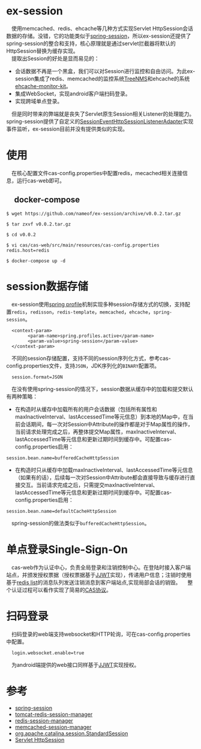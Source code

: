 # ex-session
&emsp;使用memcached、redis、ehcache等几种方式实现Servlet HttpSession会话数据的存储。没错，它的功能类似于[spring-session](https://projects.spring.io/spring-session)，所以ex-session还提供了spring-session的整合和支持，核心原理就是通过servlet拦截器将默认的HttpSession替换为缓存实现。  
&emsp;提取出Session的好处是显而易见的：
* 会话数据不再是一个黑盒，我们可以对Session进行监控和自由访问。为此ex-session集成了redis、memcached的监控系统[TreeNMS](http://www.treesoft.cn/dms.html)和ehcache的系统[ehcache-monitor-kit](http://terracotta.org/downloads/open-source/)。
* 集成WebSocket，实现android客户端扫码登录。
* 实现跨域单点登录。

&emsp;但是同时带来的弊端就是丧失了Servlet原生Session相关Listener的处理能力。spring-session提供了自定义的[SessionEventHttpSessionListenerAdapter](https://docs.spring.io/spring-session/docs/current/reference/html5/#httpsession-httpsessionlistener)实现事件监听，ex-session目前并没有提供类似的实现。

# 使用
&emsp;在核心配置文件cas-config.properties中配置redis，mecached相关连接信息，运行cas-web即可。
## &emsp;docker-compose
```
$ wget https://github.com/nameof/ex-session/archive/v0.0.2.tar.gz

$ tar zxvf v0.0.2.tar.gz

$ cd v0.0.2

$ vi cas/cas-web/src/main/resources/cas-config.properties
redis.host=redis

$ docker-compose up -d
```

# session数据存储
&emsp;ex-session使用[spring profile](https://docs.spring.io/spring/docs/current/spring-framework-reference/core.html#beans-definition-profiles)机制实现多种session存储方式的切换，支持配置`redis`，`redisson`，`redis-template`，`memcached`，`ehcache`，`spring-session`。
``` 
  <context-param>
		<param-name>spring.profiles.active</param-name>
		<param-value>spring-session</param-value>
  </context-param>
```
&emsp;不同的session存储配置，支持不同的session序列化方式，参考cas-config.properties文件，支持`JSON`，JDK序列化的`BINARY`配置项。
```
  session.format=JSON
```
&emsp;在没有使用spring-session的情况下，session数据从缓存中的加载和提交默认有两种策略：
* 在构造时从缓存中加载所有的用户会话数据（包括所有属性和maxInactiveInterval、lastAccessedTime等元信息）到本地的Map中，在当前会话期间，每一次对Session中Attribute的操作都是对于Map属性的操作，当前请求处理完成之后，再整体提交Map属性，maxInactiveInterval、lastAccessedTime等元信息和更新过期时间到缓存中。可配置cas-config.properties启用：
```
session.bean.name=bufferedCacheHttpSession
```
* 在构造时只从缓存中加载maxInactiveInterval、lastAccessedTime等元信息（如果有的话），后续每一次对Session中Attribute都会直接导致与缓存进行直接交互。当前请求完成之后，只需提交maxInactiveInterval、lastAccessedTime等元信息和更新过期时间到缓存中。可配置cas-config.properties启用：
```
session.bean.name=defaultCacheHttpSession
```
&emsp;spring-session的做法类似于`bufferedCacheHttpSession`。

# 单点登录Single-Sign-On
&emsp;cas-web作为认证中心，负责全局登录和注销控制中心。在登陆时接入客户端站点，并颁发授权票据（授权票据基于[JJWT](https://github.com/jwtk/jjwt)实现），传递用户信息；注销时使用基于[redis list](https://redis.io/topics/data-types-intro#redis-lists)的消息队列发送注销消息到客户端站点,实现局部会话的销毁。
&emsp;整个认证过程可以看作实现了简易的[CAS协议](https://apereo.github.io/cas/4.2.x/protocol/CAS-Protocol.html)。

# 扫码登录
&emsp;扫码登录的web端支持websocket和HTTP轮询，可在cas-config.properties中配置。
```
  login.websocket.enable=true
```
&emsp;为android端提供的web接口同样基于[JJWT](https://github.com/jwtk/jjwt)实现授权。

# 参考
* [spring-session](https://projects.spring.io/spring-session)
* [tomcat-redis-session-manager](https://github.com/jcoleman/tomcat-redis-session-manager)
* [redis-session-manager](https://github.com/chexagon/redis-session-manager)
* [memcached-session-manager](https://github.com/magro/memcached-session-manager)
* [org.apache.catalina.session.StandardSession](http://www.docjar.com/html/api/org/apache/catalina/session/StandardSession.java.html)
* [Servlet HttpSession](https://docs.oracle.com/javaee/6/api/javax/servlet/http/HttpSession.html)
